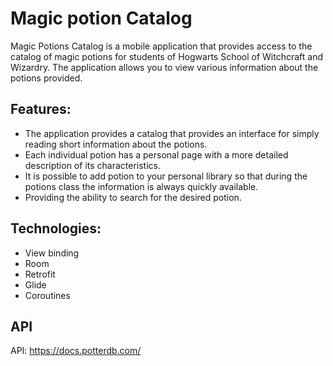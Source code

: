 # Magic potion Catalog
Magic Potions Catalog is a mobile application that provides access to the catalog of magic potions for students of Hogwarts School of Witchcraft and Wizardry. The application allows you to view various information about the potions provided.
## Features:
- The application provides a catalog that provides an interface for simply reading short information about the potions. 
- Each individual potion has a personal page with a more detailed description of its characteristics.
- It is possible to add potion to your personal library so that during the potions class the information is always quickly available.
- Providing the ability to search for the desired potion.
## Technologies:
- View binding
- Room
- Retrofit
- Glide
- Coroutines
## API
API: https://docs.potterdb.com/
